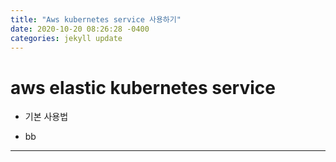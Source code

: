 ```yaml
---
title: "Aws kubernetes service 사용하기"
date: 2020-10-20 08:26:28 -0400
categories: jekyll update
---
```


# aws elastic kubernetes service



+ 기본 사용법


- bb

***
